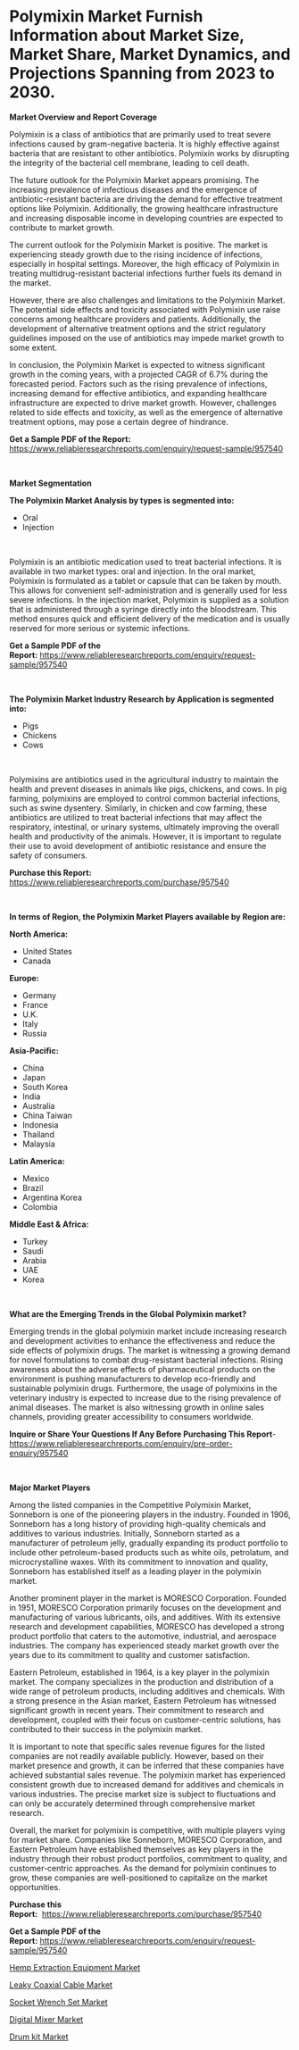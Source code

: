 <p><h1>Polymixin Market Furnish Information about Market Size, Market Share, Market Dynamics, and Projections Spanning from 2023 to 2030.</h1></p><p><strong>Market Overview and Report Coverage</strong></p>
<p><p>Polymixin is a class of antibiotics that are primarily used to treat severe infections caused by gram-negative bacteria. It is highly effective against bacteria that are resistant to other antibiotics. Polymixin works by disrupting the integrity of the bacterial cell membrane, leading to cell death.</p><p>The future outlook for the Polymixin Market appears promising. The increasing prevalence of infectious diseases and the emergence of antibiotic-resistant bacteria are driving the demand for effective treatment options like Polymixin. Additionally, the growing healthcare infrastructure and increasing disposable income in developing countries are expected to contribute to market growth.</p><p>The current outlook for the Polymixin Market is positive. The market is experiencing steady growth due to the rising incidence of infections, especially in hospital settings. Moreover, the high efficacy of Polymixin in treating multidrug-resistant bacterial infections further fuels its demand in the market.</p><p>However, there are also challenges and limitations to the Polymixin Market. The potential side effects and toxicity associated with Polymixin use raise concerns among healthcare providers and patients. Additionally, the development of alternative treatment options and the strict regulatory guidelines imposed on the use of antibiotics may impede market growth to some extent.</p><p>In conclusion, the Polymixin Market is expected to witness significant growth in the coming years, with a projected CAGR of 6.7% during the forecasted period. Factors such as the rising prevalence of infections, increasing demand for effective antibiotics, and expanding healthcare infrastructure are expected to drive market growth. However, challenges related to side effects and toxicity, as well as the emergence of alternative treatment options, may pose a certain degree of hindrance.</p></p>
<p><strong>Get a Sample PDF of the Report:</strong> <a href="https://www.reliableresearchreports.com/enquiry/request-sample/957540">https://www.reliableresearchreports.com/enquiry/request-sample/957540</a></p>
<p>&nbsp;</p>
<p><strong>Market Segmentation</strong></p>
<p><strong>The Polymixin Market Analysis by types is segmented into:</strong></p>
<p><ul><li>Oral</li><li>Injection</li></ul></p>
<p>&nbsp;</p>
<p><p>Polymixin is an antibiotic medication used to treat bacterial infections. It is available in two market types: oral and injection. In the oral market, Polymixin is formulated as a tablet or capsule that can be taken by mouth. This allows for convenient self-administration and is generally used for less severe infections. In the injection market, Polymixin is supplied as a solution that is administered through a syringe directly into the bloodstream. This method ensures quick and efficient delivery of the medication and is usually reserved for more serious or systemic infections.</p></p>
<p><strong>Get a Sample PDF of the Report:</strong>&nbsp;<a href="https://www.reliableresearchreports.com/enquiry/request-sample/957540">https://www.reliableresearchreports.com/enquiry/request-sample/957540</a></p>
<p>&nbsp;</p>
<p><strong>The Polymixin Market Industry Research by Application is segmented into:</strong></p>
<p><ul><li>Pigs</li><li>Chickens</li><li>Cows</li></ul></p>
<p>&nbsp;</p>
<p><p>Polymixins are antibiotics used in the agricultural industry to maintain the health and prevent diseases in animals like pigs, chickens, and cows. In pig farming, polymixins are employed to control common bacterial infections, such as swine dysentery. Similarly, in chicken and cow farming, these antibiotics are utilized to treat bacterial infections that may affect the respiratory, intestinal, or urinary systems, ultimately improving the overall health and productivity of the animals. However, it is important to regulate their use to avoid development of antibiotic resistance and ensure the safety of consumers.</p></p>
<p><strong>Purchase this Report:</strong>&nbsp; <a href="https://www.reliableresearchreports.com/purchase/957540">https://www.reliableresearchreports.com/purchase/957540</a></p>
<p>&nbsp;</p>
<p><strong>In terms of Region, the Polymixin Market Players available by Region are:</strong></p>
<p>
    <p> <strong> North America: </strong>
        <ul>
            <li>United States</li>
            <li>Canada</li>
        </ul>
        </p> 
    <p> <strong> Europe: </strong>
        <ul>
            <li>Germany</li>
            <li>France</li>
            <li>U.K.</li>
            <li>Italy</li>
            <li>Russia</li>
        </ul>
        </p> 
    <p> <strong> Asia-Pacific: </strong>
        <ul>
            <li>China</li>
            <li>Japan</li>
            <li>South Korea</li>
            <li>India</li>
            <li>Australia</li>
            <li>China Taiwan</li>
            <li>Indonesia</li>
            <li>Thailand</li>
            <li>Malaysia</li>
        </ul>
        </p> 
    <p> <strong> Latin America: </strong>
        <ul>
            <li>Mexico</li>
            <li>Brazil</li>
            <li>Argentina Korea</li>
            <li>Colombia</li>
        </ul>
        </p> 
    <p> <strong> Middle East & Africa: </strong>
        <ul>
            <li>Turkey</li>
            <li>Saudi</li>
            <li>Arabia</li>
            <li>UAE</li>
            <li>Korea</li>
        </ul>
    </p>
    </p>
<p>&nbsp;</p>
<p><strong>What are the Emerging Trends in the Global Polymixin market?</strong></p>
<p><p>Emerging trends in the global polymixin market include increasing research and development activities to enhance the effectiveness and reduce the side effects of polymixin drugs. The market is witnessing a growing demand for novel formulations to combat drug-resistant bacterial infections. Rising awareness about the adverse effects of pharmaceutical products on the environment is pushing manufacturers to develop eco-friendly and sustainable polymixin drugs. Furthermore, the usage of polymixins in the veterinary industry is expected to increase due to the rising prevalence of animal diseases. The market is also witnessing growth in online sales channels, providing greater accessibility to consumers worldwide.</p></p>
<p><strong>Inquire or Share Your Questions If Any Before Purchasing This Report</strong>- <a href="https://www.reliableresearchreports.com/enquiry/pre-order-enquiry/957540">https://www.reliableresearchreports.com/enquiry/pre-order-enquiry/957540</a></p>
<p>&nbsp;</p>
<p><strong>Major Market Players</strong></p>
<p><p>Among the listed companies in the Competitive Polymixin Market, Sonneborn is one of the pioneering players in the industry. Founded in 1906, Sonneborn has a long history of providing high-quality chemicals and additives to various industries. Initially, Sonneborn started as a manufacturer of petroleum jelly, gradually expanding its product portfolio to include other petroleum-based products such as white oils, petrolatum, and microcrystalline waxes. With its commitment to innovation and quality, Sonneborn has established itself as a leading player in the polymixin market.</p><p>Another prominent player in the market is MORESCO Corporation. Founded in 1951, MORESCO Corporation primarily focuses on the development and manufacturing of various lubricants, oils, and additives. With its extensive research and development capabilities, MORESCO has developed a strong product portfolio that caters to the automotive, industrial, and aerospace industries. The company has experienced steady market growth over the years due to its commitment to quality and customer satisfaction.</p><p>Eastern Petroleum, established in 1964, is a key player in the polymixin market. The company specializes in the production and distribution of a wide range of petroleum products, including additives and chemicals. With a strong presence in the Asian market, Eastern Petroleum has witnessed significant growth in recent years. Their commitment to research and development, coupled with their focus on customer-centric solutions, has contributed to their success in the polymixin market.</p><p>It is important to note that specific sales revenue figures for the listed companies are not readily available publicly. However, based on their market presence and growth, it can be inferred that these companies have achieved substantial sales revenue. The polymixin market has experienced consistent growth due to increased demand for additives and chemicals in various industries. The precise market size is subject to fluctuations and can only be accurately determined through comprehensive market research.</p><p>Overall, the market for polymixin is competitive, with multiple players vying for market share. Companies like Sonneborn, MORESCO Corporation, and Eastern Petroleum have established themselves as key players in the industry through their robust product portfolios, commitment to quality, and customer-centric approaches. As the demand for polymixin continues to grow, these companies are well-positioned to capitalize on the market opportunities.</p></p>
<p><strong>Purchase this Report:</strong>&nbsp;&nbsp;<a href="https://www.reliableresearchreports.com/purchase/957540">https://www.reliableresearchreports.com/purchase/957540</a></p>
<p></p>
<p><strong>Get a Sample PDF of the Report:</strong>&nbsp;<a href="https://www.reliableresearchreports.com/enquiry/request-sample/957540">https://www.reliableresearchreports.com/enquiry/request-sample/957540</a></p>
<p><p><a href="https://medium.com/@reportprime01/hemp-extraction-equipment-market-size-reveals-the-best-marketing-channels-in-global-industry-5e630cca73ec">Hemp Extraction Equipment Market</a></p><p><a href="https://medium.com/@santosdicki2023/leaky-coaxial-cable-market-size-market-outlook-and-market-forecast-2023-to-2030-59cd9aa0de25">Leaky Coaxial Cable Market</a></p><p><a href="https://medium.com/@ridhantakke90/socket-wrench-set-market-furnishes-information-on-market-share-market-trends-and-market-growth-66103bd6922e">Socket Wrench Set Market</a></p><p><a href="https://medium.com/@santosh735584/digital-mixer-market-outlook-industry-overview-and-forecast-2023-to-2030-567f01ec3820">Digital Mixer Market</a></p><p><a href="https://medium.com/@peatebilly85475/drum-kit-market-analysis-and-sze-forecasted-for-period-from-2023-to-2030-9d41d33ed710">Drum kit Market</a></p></p>